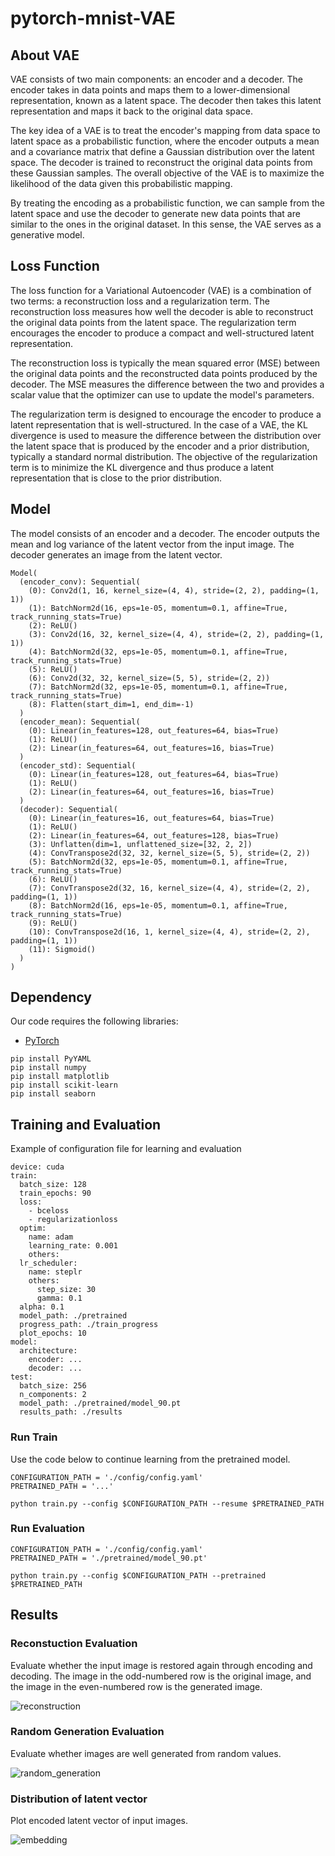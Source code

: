 # pytorch-mnist-VAE
## About VAE
VAE consists of two main components: an encoder and a decoder. The encoder takes in data points and maps them to a lower-dimensional representation, known as a latent space. The decoder then takes this latent representation and maps it back to the original data space.

The key idea of a VAE is to treat the encoder's mapping from data space to latent space as a probabilistic function, where the encoder outputs a mean and a covariance matrix that define a Gaussian distribution over the latent space. The decoder is trained to reconstruct the original data points from these Gaussian samples. The overall objective of the VAE is to maximize the likelihood of the data given this probabilistic mapping.

By treating the encoding as a probabilistic function, we can sample from the latent space and use the decoder to generate new data points that are similar to the ones in the original dataset. In this sense, the VAE serves as a generative model.

## Loss Function
The loss function for a Variational Autoencoder (VAE) is a combination of two terms: a reconstruction loss and a regularization term. The reconstruction loss measures how well the decoder is able to reconstruct the original data points from the latent space. The regularization term encourages the encoder to produce a compact and well-structured latent representation.

The reconstruction loss is typically the mean squared error (MSE) between the original data points and the reconstructed data points produced by the decoder. The MSE measures the difference between the two and provides a scalar value that the optimizer can use to update the model's parameters.

The regularization term is designed to encourage the encoder to produce a latent representation that is well-structured. In the case of a VAE, the KL divergence is used to measure the difference between the distribution over the latent space that is produced by the encoder and a prior distribution, typically a standard normal distribution. The objective of the regularization term is to minimize the KL divergence and thus produce a latent representation that is close to the prior distribution.

## Model
The model consists of an encoder and a decoder. The encoder outputs the mean and log variance of the latent vector from the input image. The decoder generates an image from the latent vector.

```
Model(
  (encoder_conv): Sequential(
    (0): Conv2d(1, 16, kernel_size=(4, 4), stride=(2, 2), padding=(1, 1))
    (1): BatchNorm2d(16, eps=1e-05, momentum=0.1, affine=True, track_running_stats=True)
    (2): ReLU()
    (3): Conv2d(16, 32, kernel_size=(4, 4), stride=(2, 2), padding=(1, 1))
    (4): BatchNorm2d(32, eps=1e-05, momentum=0.1, affine=True, track_running_stats=True)
    (5): ReLU()
    (6): Conv2d(32, 32, kernel_size=(5, 5), stride=(2, 2))
    (7): BatchNorm2d(32, eps=1e-05, momentum=0.1, affine=True, track_running_stats=True)
    (8): Flatten(start_dim=1, end_dim=-1)
  )
  (encoder_mean): Sequential(
    (0): Linear(in_features=128, out_features=64, bias=True)
    (1): ReLU()
    (2): Linear(in_features=64, out_features=16, bias=True)
  )
  (encoder_std): Sequential(
    (0): Linear(in_features=128, out_features=64, bias=True)
    (1): ReLU()
    (2): Linear(in_features=64, out_features=16, bias=True)
  )
  (decoder): Sequential(
    (0): Linear(in_features=16, out_features=64, bias=True)
    (1): ReLU()
    (2): Linear(in_features=64, out_features=128, bias=True)
    (3): Unflatten(dim=1, unflattened_size=[32, 2, 2])
    (4): ConvTranspose2d(32, 32, kernel_size=(5, 5), stride=(2, 2))
    (5): BatchNorm2d(32, eps=1e-05, momentum=0.1, affine=True, track_running_stats=True)
    (6): ReLU()
    (7): ConvTranspose2d(32, 16, kernel_size=(4, 4), stride=(2, 2), padding=(1, 1))
    (8): BatchNorm2d(16, eps=1e-05, momentum=0.1, affine=True, track_running_stats=True)
    (9): ReLU()
    (10): ConvTranspose2d(16, 1, kernel_size=(4, 4), stride=(2, 2), padding=(1, 1))
    (11): Sigmoid()
  )
)
```

## Dependency
Our code requires the following libraries:
* [PyTorch](https://pytorch.org/)
```
pip install PyYAML
pip install numpy
pip install matplotlib
pip install scikit-learn
pip install seaborn
```

## Training and Evaluation
Example of configuration file for learning and evaluation
```
device: cuda
train:
  batch_size: 128
  train_epochs: 90
  loss:
    - bceloss
    - regularizationloss
  optim:
    name: adam
    learning_rate: 0.001
    others:
  lr_scheduler:
    name: steplr
    others:
      step_size: 30
      gamma: 0.1
  alpha: 0.1
  model_path: ./pretrained
  progress_path: ./train_progress
  plot_epochs: 10
model:
  architecture:
    encoder: ...
    decoder: ...
test:
  batch_size: 256
  n_components: 2
  model_path: ./pretrained/model_90.pt
  results_path: ./results
```

### Run Train
Use the code below to continue learning from the pretrained model.

```
CONFIGURATION_PATH = './config/config.yaml'
PRETRAINED_PATH = '...'

python train.py --config $CONFIGURATION_PATH --resume $PRETRAINED_PATH
```

### Run Evaluation
```
CONFIGURATION_PATH = './config/config.yaml'
PRETRAINED_PATH = './pretrained/model_90.pt'

python train.py --config $CONFIGURATION_PATH --pretrained $PRETRAINED_PATH
```

## Results
### Reconstuction Evaluation
Evaluate whether the input image is restored again through encoding and decoding. The image in the odd-numbered row is the original image, and the image in the even-numbered row is the generated image.

![reconstruction](https://user-images.githubusercontent.com/37692743/218276268-d18e79c4-0862-46ee-9b37-c6db1bc289cc.png)

### Random Generation Evaluation
Evaluate whether images are well generated from random values.

![random_generation](https://user-images.githubusercontent.com/37692743/218276277-ef602f9e-9bd0-4422-9dfc-8d006419b8ea.png)

### Distribution of latent vector
Plot encoded latent vector of input images.

![embedding](https://user-images.githubusercontent.com/37692743/218276286-aff4e839-d09d-4bd0-bdb8-88e3c50b4868.png)